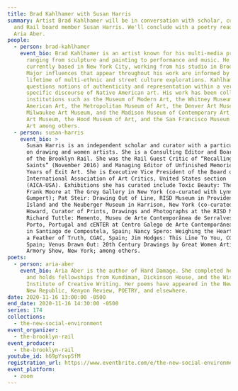 ```yaml
---
title: Brad Kahlhamer with Susan Harris
summary: Artist Brad Kahlhamer will be in conversation with scholar, curator,
  and Rail board member Susan Harris. We'll conclude with a poetry reading from
  Aria Aber.
people:
  - person: brad-kahlhamer
    event_bio: Brad Kahlhamer is an artist known for his multi-media practice,
      ranging from sculpture and painting to performance and music. He is
      currently based in New York City, working from his studio in Brooklyn.
      Major influences that appear throughout his work are informed by a
      lifetime of multi-ethnic and street culture explorations. Kahlhamer
      questions notions of authenticity and representation within a very
      specific discourse of Native American art. His work has been collected by
      institutions such as the Museum of Modern Art, the Whitney Museum of
      American Art, the Metropolitan Museum of Art, the Denver Art Museum, the
      Milwaukee Art Museum, and the Madison Museum of Contemporary Art, Seattle
      Art Museum, the Hood Museum of Art, and the San Francisco Museum of Modern
      Art among others.
  - person: susan-harris
    event_bio: >
      Susan Harris is an independent scholar and curator with a particular focus
      on drawing and women artists. She is a Consulting Editor and Board Member
      of the Brooklyn Rail. She was the Rail Guest Critic of “Recalling the
      Saints” (November 2016) and Managing Editor of Unfinished Memories: 30
      Years of Exit Art. She is Executive Vice President of the Board of the
      International Association of Art Critics, United States section
      (AICA-USA). Exhibitions she has curated include Toxic Beauty: The Art of
      Frank Moore at The Grey Gallery in New York (co-curated with Lynn
      Gumpert); Pat Steir: Drawing Out of Line, RISD Museum in Providence, Rhode
      Island and the Neuberger Museum in Harrison, New York (co-curated with Jan
      Howard, Curator of Prints, Drawings and Photographs at the RISD Museum);
      Richard Tuttle: Memento, Museu de Arte Contemporânea de Serralves in
      Porto, Portugal and cENTER at Centro Galego de Arte Contemporánea (CGAC)
      in Santiago de Compostela, Spain; Nancy Spero: Weighing the Heart Against
      a Feather of Truth, CGAC, Spain; Jim Hodges: This Line To You, CGAC,
      Spain; Venus Drawn Out: 20th Century Drawings by Great Women Artists, The
      Armory Show, New York; among others. 
poets:
  - person: aria-aber
    event_bio: Aria Aber is the author of Hard Damage. She completed her MFA at NYU
      and holds fellowships from Kundiman, Dickinson House, and the Wisconsin
      Institute of Creative Writing. Her poems have appeared in the New Yorker,
      New Republic, Kenyon Review, POETRY, and elsewhere.
date: 2020-11-16 13:00:00 -0500
end_date: 2020-11-16 14:30:00 -0500
series: 174
collections:
  - the-new-social-environment
event_organizer:
  - the-brooklyn-rail
event_producer:
  - the-brooklyn-rail
youtube_id: h69pYsvpSfM
registration_url: https://www.eventbrite.com/e/the-new-social-environment-174-brad-kahlhamer-tickets-128923737369
event_platform:
  - zoom
---
```

